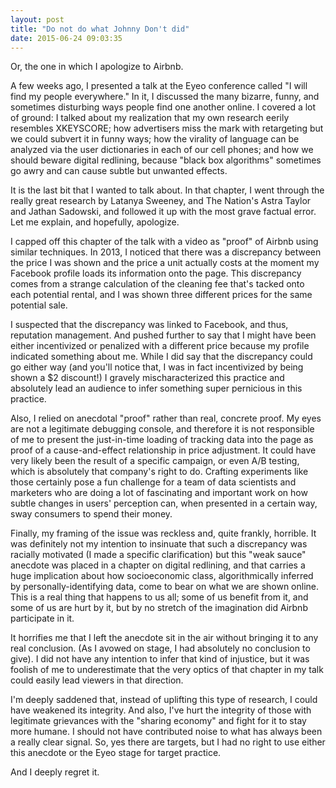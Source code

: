 ```yaml
---
layout: post
title: "Do not do what Johnny Don't did"
date: 2015-06-24 09:03:35
---
```


Or, the one in which I apologize to Airbnb.

A few weeks ago, I presented a talk at the Eyeo conference called "I will find my people everywhere."  In it, I discussed the many bizarre, funny, and sometimes disturbing ways people find one another online.  I covered a lot of ground: I talked about my realization that my own research eerily resembles XKEYSCORE; how advertisers miss the mark with retargeting but we could subvert it in funny ways; how the virality of language can be analyzed via the user dictionaries in each of our cell phones; and how we should beware digital redlining, because "black box algorithms" sometimes go awry and can cause subtle but unwanted effects.

It is the last bit that I wanted to talk about.  In that chapter, I went through the really great research by Latanya Sweeney, and The Nation's Astra Taylor and Jathan Sadowski, and followed it up with the most grave factual error.  Let me explain, and hopefully, apologize.

I capped off this chapter of the talk with a video as "proof" of Airbnb using similar techniques.  In 2013, I noticed that there was a discrepancy between the price I was shown and the price a unit actually costs at the moment my Facebook profile loads its information onto the page.  This discrepancy comes from a strange calculation of the cleaning fee that's tacked onto each potential rental, and I was shown three different prices for the same potential sale.

I suspected that the discrepancy was linked to Facebook, and thus, reputation management.  And pushed further to say that I might have been either incentivized or penalized with a different price because my profile indicated something about me.  While I did say that the discrepancy could go either way (and you'll notice that, I was in fact incentivized by being shown a $2 discount!) I gravely mischaracterized this practice and absolutely lead an audience to infer something super pernicious in this practice.

Also, I relied on anecdotal "proof" rather than real, concrete proof.  My eyes are not a legitimate debugging console, and therefore it is not responsible of me to present the just-in-time loading of tracking data into the page as proof of a cause-and-effect relationship in price adjustment. It could have very likely been the result of a specific campaign, or even A/B testing, which is absolutely that company's right to do.  Crafting experiments like those certainly pose a fun challenge for a team of data scientists and marketers who are doing a lot of fascinating and important work on how subtle changes in users' perception can, when presented in a certain way, sway consumers to spend their money.

Finally, my framing of the issue was reckless and, quite frankly, horrible.  It was definitely not my intention to insinuate that such a discrepancy was racially motivated (I made a specific clarification) but this "weak sauce" anecdote was placed in a chapter on digital redlining, and that carries a huge implication about how socioeconomic class, algorithmically inferred by personally-identifying data, come to bear on what we are shown online.  This is a real thing that happens to us all; some of us benefit from it, and some of us are hurt by it, but by no stretch of the imagination did Airbnb participate in it.

It horrifies me that I left the anecdote sit in the air without bringing it to any real conclusion.  (As I avowed on stage, I had absolutely no conclusion to give).  I did not have any intention to infer that kind of injustice, but it was foolish of me to underestimate that the very optics of that chapter in my talk could easily lead viewers in that direction.  

I'm deeply saddened that, instead of uplifting this type of research, I could have weakened its integrity.  And also, I've hurt the integrity of those with legitimate grievances with the "sharing economy" and fight for it to stay more humane.  I should not have contributed noise to what has always been a really clear signal.  So, yes there are targets, but I had no right to use either this anecdote or the Eyeo stage for target practice.

And I deeply regret it.
